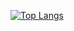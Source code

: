[![Top Langs](https://github-readme-stats.vercel.app/api/top-langs/?username=37743&layout=compact)](https://github.com/anuraghazra/github-readme-stats)
